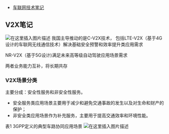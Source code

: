 - [车联网技术笔记](https://blog.csdn.net/weixin_44207985/article/details/115370825?ops_request_misc=%257B%2522request%255Fid%2522%253A%2522164430035916780255250863%2522%252C%2522scm%2522%253A%252220140713.130102334..%2522%257D&request_id=164430035916780255250863&biz_id=0&utm_medium=distribute.pc_search_result.none-task-blog-2~blog~top_click~default-3-115370825.nonecase&utm_term=%E8%BD%A6%E8%81%94%E7%BD%91&spm=1018.2226.3001.4450)

## V2X笔记

![在这里插入图片描述](https://img-blog.csdnimg.cn/20210401115305394.png?x-oss-process=image/watermark,type_ZmFuZ3poZW5naGVpdGk,shadow_10,text_aHR0cHM6Ly9ibG9nLmNzZG4ubmV0L3dlaXhpbl80NDIwNzk4NQ==,size_16,color_FFFFFF,t_70)
我国主导推动的是C-V2X技术， 包括LTE-V2X（基于4G设计的车联网无线通信技术）解决基础安全预警和效率提升类应用需求

NR-V2X（基于5G设计)满足未来高等级自动驾驶应用场景需求

两者业务能力互补，将长期共存

### V2X场景分类

主要分成：安全性服务和非安全性服务。

- 安全服务类应用场景主要用于减少和避免交通事故的发生以及对生命和财产的保护；
- 非安全类应用场景作为补充服务，主要用于提高交通效率和环境性能。

表1 3GPP定义的典型车路协同应用场景
 ![在这里插入图片描述](https://img-blog.csdnimg.cn/20210401115159520.png?x-oss-process=image/watermark,type_ZmFuZ3poZW5naGVpdGk,shadow_10,text_aHR0cHM6Ly9ibG9nLmNzZG4ubmV0L3dlaXhpbl80NDIwNzk4NQ==,size_16,color_FFFFFF,t_70)
